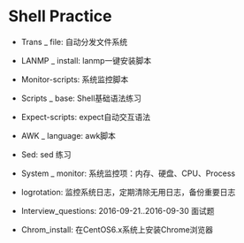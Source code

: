 Shell Practice
==========

- Trans _ file: 自动分发文件系统

- LANMP _ install: lanmp一键安装脚本

- Monitor-scripts: 系统监控脚本

- Scripts _ base: Shell基础语法练习

- Expect-scripts: expect自动交互语法

- AWK _ language: awk脚本

- Sed: sed 练习

- System _ monitor: 系统监控项：内存、硬盘、CPU、Process

- logrotation: 监控系统日志，定期清除无用日志，备份重要日志

- Interview_questions: 2016-09-21..2016-09-30 面试题

- Chrom_install: 在CentOS6.x系统上安装Chrome浏览器
